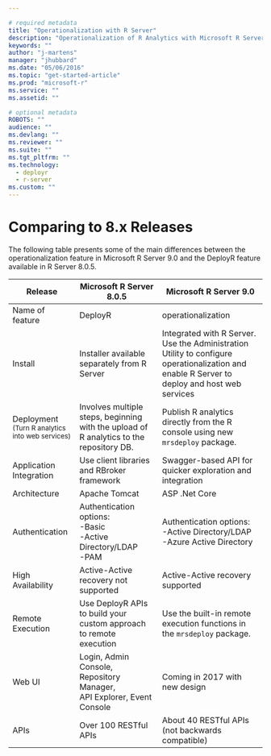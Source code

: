 ```yaml
---

# required metadata
title: "Operationalization with R Server"
description: "Operationalization of R Analytics with Microsoft R Server"
keywords: ""
author: "j-martens"
manager: "jhubbard"
ms.date: "05/06/2016"
ms.topic: "get-started-article"
ms.prod: "microsoft-r"
ms.service: ""
ms.assetid: ""

# optional metadata
ROBOTS: ""
audience: ""
ms.devlang: ""
ms.reviewer: ""
ms.suite: ""
ms.tgt_pltfrm: ""
ms.technology: 
  - deployr
  - r-server
ms.custom: ""
---
```


# Comparing to 8.x Releases

The following table presents some of the main differences between the operationalization feature in Microsoft R Server 9.0 and the DeployR feature available in R Server 8.0.5.

Release|Microsoft R Server 8.0.5|Microsoft R Server 9.0
----|-----|------
Name of feature|DeployR|operationalization
Install|Installer available separately from R Server|Integrated with R Server. Use the Administration Utility to configure operationalization and enable R Server to deploy and host web services
Deployment<br><small>(Turn R analytics into web services)</small>|Involves multiple steps, beginning with the upload of R analytics to the repository DB.|Publish R analytics directly from the R console using new `mrsdeploy` package.
Application Integration|Use client libraries and RBroker framework|Swagger-based API for quicker exploration and integration
Architecture|Apache Tomcat|ASP .Net Core
Authentication|Authentication options:<br>-Basic<br>-Active Directory/LDAP<br>-PAM|Authentication options:<br>-Active Directory/LDAP<br>-Azure Active Directory
High Availability|Active-Active recovery not supported|Active-Active recovery supported
Remote Execution|Use DeployR APIs to build your custom approach to remote execution|Use the built-in remote execution functions in the `mrsdeploy` package.
Web UI|Login, Admin Console, Repository Manager, <br>API Explorer, Event Console|Coming in 2017 with new design 
APIs|Over 100 RESTful APIs|About 40 RESTful APIs<br> (not backwards compatible)